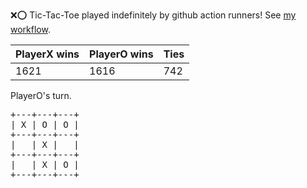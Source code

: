 :x::o: Tic-Tac-Toe played indefinitely by github action runners! See [my workflow](.github/workflows/play.yaml).

|PlayerX wins|PlayerO wins|Ties|
|-|-|-|
|1621|1616|742|

PlayerO's turn.

<pre>
+---+---+---+
| X | O | O |
+---+---+---+
|   | X |   |
+---+---+---+
|   | X | O |
+---+---+---+
</pre>
